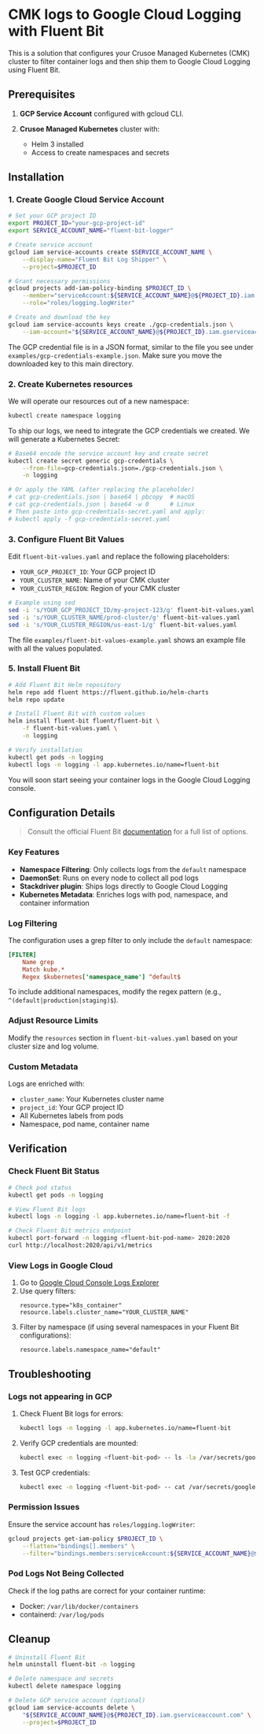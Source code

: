 # CMK logs to Google Cloud Logging with Fluent Bit

This is a solution that configures your Crusoe Managed Kubernetes (CMK) cluster to filter container logs and then ship them to Google Cloud Logging using Fluent Bit.

## Prerequisites

1. **GCP Service Account** configured with gcloud CLI.

2. **Crusoe Managed Kubernetes** cluster with:
   - Helm 3 installed
   - Access to create namespaces and secrets

## Installation

### 1. Create Google Cloud Service Account

```bash
# Set your GCP project ID
export PROJECT_ID="your-gcp-project-id"
export SERVICE_ACCOUNT_NAME="fluent-bit-logger"

# Create service account
gcloud iam service-accounts create $SERVICE_ACCOUNT_NAME \
    --display-name="Fluent Bit Log Shipper" \
    --project=$PROJECT_ID

# Grant necessary permissions
gcloud projects add-iam-policy-binding $PROJECT_ID \
    --member="serviceAccount:${SERVICE_ACCOUNT_NAME}@${PROJECT_ID}.iam.gserviceaccount.com" \
    --role="roles/logging.logWriter"

# Create and download the key
gcloud iam service-accounts keys create ./gcp-credentials.json \
    --iam-account="${SERVICE_ACCOUNT_NAME}@${PROJECT_ID}.iam.gserviceaccount.com"
```

The GCP credential file is in a JSON format, similar to the file you see under `examples/gcp-credentials-example.json`. Make sure you move the downloaded key to this main directory.

### 2. Create Kubernetes resources

We will operate our resources out of a new namespace:

```bash
kubectl create namespace logging
```

To ship our logs, we need to integrate the GCP credentials we created. We will generate a Kubernetes Secret:

```bash
# Base64 encode the service account key and create secret
kubectl create secret generic gcp-credentials \
    --from-file=gcp-credentials.json=./gcp-credentials.json \
    -n logging

# Or apply the YAML (after replacing the placeholder)
# cat gcp-credentials.json | base64 | pbcopy  # macOS
# cat gcp-credentials.json | base64 -w 0      # Linux
# Then paste into gcp-credentials-secret.yaml and apply:
# kubectl apply -f gcp-credentials-secret.yaml
```

### 3. Configure Fluent Bit Values

Edit `fluent-bit-values.yaml` and replace the following placeholders:
- `YOUR_GCP_PROJECT_ID`: Your GCP project ID
- `YOUR_CLUSTER_NAME`: Name of your CMK cluster
- `YOUR_CLUSTER_REGION`: Region of your CMK cluster

```bash
# Example using sed
sed -i 's/YOUR_GCP_PROJECT_ID/my-project-123/g' fluent-bit-values.yaml
sed -i 's/YOUR_CLUSTER_NAME/prod-cluster/g' fluent-bit-values.yaml
sed -i 's/YOUR_CLUSTER_REGION/us-east-1/g' fluent-bit-values.yaml
```

The file `examples/fluent-bit-values-example.yaml` shows an example file with all the values populated.

### 5. Install Fluent Bit

```bash
# Add Fluent Bit Helm repository
helm repo add fluent https://fluent.github.io/helm-charts
helm repo update

# Install Fluent Bit with custom values
helm install fluent-bit fluent/fluent-bit \
    -f fluent-bit-values.yaml \
    -n logging

# Verify installation
kubectl get pods -n logging
kubectl logs -n logging -l app.kubernetes.io/name=fluent-bit
```

You will soon start seeing your container logs in the Google Cloud Logging console.

## Configuration Details

> Consult the official Fluent Bit [documentation](https://docs.fluentbit.io/manual) for a full list of options.

### Key Features

- **Namespace Filtering**: Only collects logs from the `default` namespace
- **DaemonSet**: Runs on every node to collect all pod logs
- **Stackdriver plugin**: Ships logs directly to Google Cloud Logging
- **Kubernetes Metadata**: Enriches logs with pod, namespace, and container information

### Log Filtering

The configuration uses a grep filter to only include the `default` namespace:

```ini
[FILTER]
    Name grep
    Match kube.*
    Regex $kubernetes['namespace_name'] ^default$
```

To include additional namespaces, modify the regex pattern (e.g., `^(default|production|staging)$`).

### Adjust Resource Limits

Modify the `resources` section in `fluent-bit-values.yaml` based on your cluster size and log volume.

### Custom Metadata

Logs are enriched with:
- `cluster_name`: Your Kubernetes cluster name
- `project_id`: Your GCP project ID
- All Kubernetes labels from pods
- Namespace, pod name, container name

## Verification

### Check Fluent Bit Status

```bash
# Check pod status
kubectl get pods -n logging

# View Fluent Bit logs
kubectl logs -n logging -l app.kubernetes.io/name=fluent-bit -f

# Check Fluent Bit metrics endpoint
kubectl port-forward -n logging <fluent-bit-pod-name> 2020:2020
curl http://localhost:2020/api/v1/metrics
```

### View Logs in Google Cloud

1. Go to [Google Cloud Console Logs Explorer](https://console.cloud.google.com/logs)
2. Use query filters:
   ```
   resource.type="k8s_container"
   resource.labels.cluster_name="YOUR_CLUSTER_NAME"
   ```
3. Filter by namespace (if using several namespaces in your Fluent Bit configurations):
   ```
   resource.labels.namespace_name="default"
   ```

## Troubleshooting

### Logs not appearing in GCP

1. Check Fluent Bit logs for errors:
   ```bash
   kubectl logs -n logging -l app.kubernetes.io/name=fluent-bit
   ```

2. Verify GCP credentials are mounted:
   ```bash
   kubectl exec -n logging <fluent-bit-pod> -- ls -la /var/secrets/google/
   ```

3. Test GCP credentials:
   ```bash
   kubectl exec -n logging <fluent-bit-pod> -- cat /var/secrets/google/gcp-credentials.json
   ```

### Permission Issues

Ensure the service account has `roles/logging.logWriter`:
```bash
gcloud projects get-iam-policy $PROJECT_ID \
    --flatten="bindings[].members" \
    --filter="bindings.members:serviceAccount:${SERVICE_ACCOUNT_NAME}@${PROJECT_ID}.iam.gserviceaccount.com"
```

### Pod Logs Not Being Collected

Check if the log paths are correct for your container runtime:
- Docker: `/var/lib/docker/containers`
- containerd: `/var/log/pods`

## Cleanup

```bash
# Uninstall Fluent Bit
helm uninstall fluent-bit -n logging

# Delete namespace and secrets
kubectl delete namespace logging

# Delete GCP service account (optional)
gcloud iam service-accounts delete \
    "${SERVICE_ACCOUNT_NAME}@${PROJECT_ID}.iam.gserviceaccount.com" \
    --project=$PROJECT_ID
```

